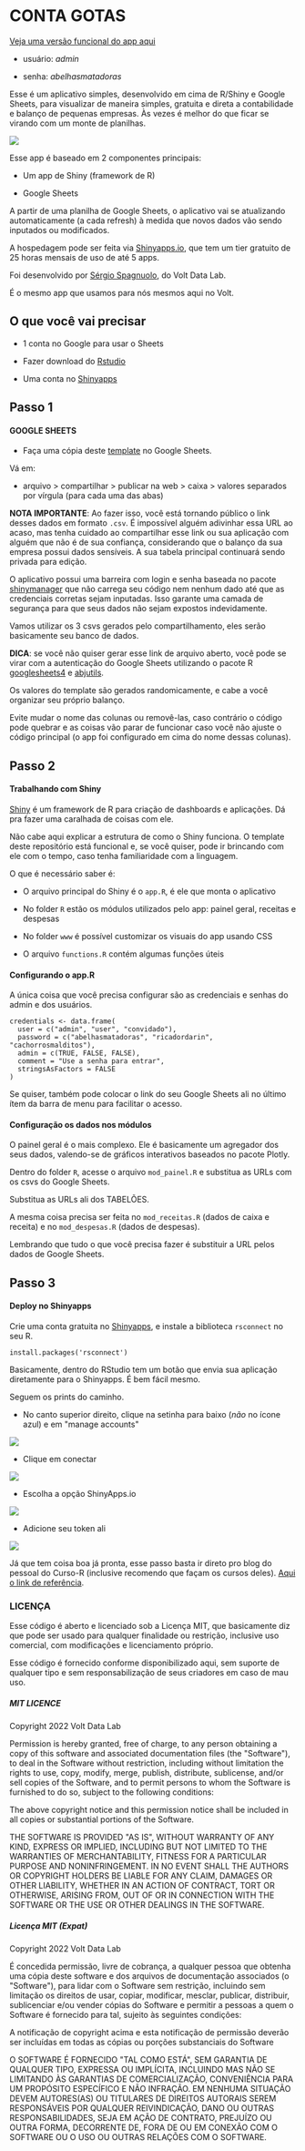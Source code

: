 # CONTA GOTAS

[Veja uma versão funcional do app aqui](https://toolkit.shinyapps.io/conta-gotas/)

* usuário: _admin_

* senha: _abelhasmatadoras_

Esse é um aplicativo simples, desenvolvido em cima de R/Shiny e Google Sheets, para visualizar de maneira simples, gratuita e direta a contabilidade e balanço de pequenas empresas. Às vezes é melhor do que ficar se virando com um monte de planilhas.

![](https://raw.githubusercontent.com/voltdatalab/nucleo-imagens/main/graficos-site/Captura%20de%20Tela%202022-11-24%20às%2001.37.42.png)

Esse app é baseado em 2 componentes principais: 

* Um app de Shiny (framework de R)

* Google Sheets

A partir de uma planilha de Google Sheets, o aplicativo vai se atualizando automaticamente (a cada refresh) à medida que novos dados vão sendo inputados ou modificados.

A hospedagem pode ser feita via [Shinyapps.io](https://www.shinyapps.io), que tem um tier gratuito de 25 horas mensais de uso de até 5 apps.

Foi desenvolvido por [Sérgio Spagnuolo](https://twitter.com/sergiospagnuolo), do Volt Data Lab.

É o mesmo app que usamos para nós mesmos aqui no Volt.

## O que você vai precisar

* 1 conta no Google para usar o Sheets

* Fazer download do [Rstudio](https://posit.co/download/rstudio-desktop/)

* Uma conta no [Shinyapps](https://www.shinyapps.io)

## Passo 1
#### GOOGLE SHEETS

* Faça uma cópia deste [template](https://docs.google.com/spreadsheets/d/12QRBFa-8U6QHoX7DOj3e_o1Ef7n-BTFklMPOP9qEFUc/edit#gid=1797569613) no Google Sheets. 

Vá em:

* arquivo > compartilhar > publicar na web > caixa > valores separados por vírgula (para cada uma das abas)

**NOTA IMPORTANTE**: Ao fazer isso, você está tornando público o link desses dados em formato `.csv`. É impossível alguém adivinhar essa URL ao acaso, mas tenha cuidado ao compartilhar esse link ou sua aplicação com alguém que não é de sua confiança, considerando que o balanço da sua empresa possui dados sensíveis. A sua tabela principal continuará sendo privada para edição. 

O aplicativo possui uma barreira com login e senha baseada no pacote [shinymanager](https://datastorm-open.github.io/shinymanager/) que não carrega seu código nem nenhum dado até que as credenciais corretas sejam inputadas. Isso garante uma camada de segurança para que seus dados não sejam expostos indevidamente.

Vamos utilizar os 3 csvs gerados pelo compartilhamento, eles serão basicamente seu banco de dados.

**DICA**: se você não quiser gerar esse link de arquivo aberto, você pode se virar com a autenticação do Google Sheets utilizando o pacote R [googlesheets4](https://googlesheets4.tidyverse.org) e [abjutils](https://github.com/abjur/abjutils).

Os valores do template são gerados randomicamente, e cabe a você organizar seu próprio balanço.

Evite mudar o nome das colunas ou removê-las, caso contrário o código pode quebrar e as coisas vão parar de funcionar caso você não ajuste o código principal (o app foi configurado em cima do nome dessas colunas).

## Passo 2
#### Trabalhando com Shiny

[Shiny](https://shiny.rstudio.com) é um framework de R para criação de dashboards e aplicações. Dá pra fazer uma caralhada de coisas com ele.

Não cabe aqui explicar a estrutura de como o Shiny funciona. O template deste repositório está funcional e, se você quiser, pode ir brincando com ele com o tempo, caso tenha familiaridade com a linguagem. 

O que é necessário saber é: 

* O arquivo principal do Shiny é o `app.R`, é ele que monta o aplicativo

* No folder `R` estão os módulos utilizados pelo app: painel geral, receitas e despesas

* No folder `www` é possível customizar os visuais do app usando CSS

* O arquivo `functions.R` contém algumas funções úteis

#### Configurando o app.R

A única coisa que você precisa configurar são as credenciais e senhas do admin e dos usuários.

```
credentials <- data.frame(
  user = c("admin", "user", "convidado"),
  password = c("abelhasmatadoras", "ricadordarin", "cachorrosmalditos"),
  admin = c(TRUE, FALSE, FALSE),
  comment = "Use a senha para entrar",
  stringsAsFactors = FALSE
)
```

Se quiser, também pode colocar o link do seu Google Sheets ali no último ítem da barra de menu para facilitar o acesso.

#### Configuração os dados nos módulos

O painel geral é o mais complexo. Ele é basicamente um agregador dos seus dados, valendo-se de gráficos interativos baseados no pacote Plotly. 

Dentro do folder `R`, acesse o arquivo `mod_painel.R` e substitua as URLs com os csvs do Google Sheets. 

Substitua as URLs ali dos TABELÕES.

A mesma coisa precisa ser feita no `mod_receitas.R` (dados de caixa e receita) e no `mod_despesas.R` (dados de despesas). 

Lembrando que tudo o que você precisa fazer é substituir a URL pelos dados de Google Sheets.

## Passo 3
#### Deploy no Shinyapps

Crie uma conta gratuita no [Shinyapps](https://www.shinyapps.io), e instale a biblioteca `rsconnect` no seu R. 

```
install.packages('rsconnect')
```

Basicamente, dentro do RStudio tem um botão que envia sua aplicação diretamente para o Shinyapps. É bem fácil mesmo. 

Seguem os prints do caminho.

* No canto superior direito, clique na setinha para baixo (_não_ no ícone azul) e em "manage accounts"

![](https://github.com/voltdatalab/nucleo-imagens/blob/main/graficos-site/Captura%20de%20Tela%202022-11-24%20às%2001.12.03.png?raw=true)

* Clique em conectar 

![](https://github.com/voltdatalab/nucleo-imagens/blob/main/graficos-site/newimg.png?raw=true)

* Escolha a opção ShinyApps.io

![](https://github.com/voltdatalab/nucleo-imagens/blob/main/graficos-site/Captura%20de%20Tela%202022-11-24%20às%2001.12.21.png?raw=true)

* Adicione seu token ali

![](https://github.com/voltdatalab/nucleo-imagens/blob/main/graficos-site/Captura%20de%20Tela%202022-11-24%20às%2001.12.31.png?raw=true)

Já que tem coisa boa já pronta, esse passo basta ir direto pro blog do pessoal do Curso-R (inclusive recomendo que façam os cursos deles). [Aqui o link de referência](https://blog.curso-r.com/posts/2020-06-18-shinyappsio/).

### LICENÇA 

Esse código é aberto e licenciado sob a Licença MIT, que basicamente diz que pode ser usado para qualquer finalidade ou restrição, inclusive uso comercial, com modificações e licenciamento próprio. 

Esse código é fornecido conforme disponibilizado aqui, sem suporte de qualquer tipo e sem responsabilização de seus criadores em caso de mau uso.

##### MIT LICENCE

Copyright 2022 Volt Data Lab

Permission is hereby granted, free of charge, to any person obtaining a copy of this software and associated documentation files (the "Software"), to deal in the Software without restriction, including without limitation the rights to use, copy, modify, merge, publish, distribute, sublicense, and/or sell copies of the Software, and to permit persons to whom the Software is furnished to do so, subject to the following conditions:

The above copyright notice and this permission notice shall be included in all copies or substantial portions of the Software.

THE SOFTWARE IS PROVIDED "AS IS", WITHOUT WARRANTY OF ANY KIND, EXPRESS OR IMPLIED, INCLUDING BUT NOT LIMITED TO THE WARRANTIES OF MERCHANTABILITY, FITNESS FOR A PARTICULAR PURPOSE AND NONINFRINGEMENT. IN NO EVENT SHALL THE AUTHORS OR COPYRIGHT HOLDERS BE LIABLE FOR ANY CLAIM, DAMAGES OR OTHER LIABILITY, WHETHER IN AN ACTION OF CONTRACT, TORT OR OTHERWISE, ARISING FROM, OUT OF OR IN CONNECTION WITH THE SOFTWARE OR THE USE OR OTHER DEALINGS IN THE SOFTWARE.

##### Licença MIT (Expat)

Copyright 2022 Volt Data Lab

É concedida permissão, livre de cobrança, a qualquer pessoa que obtenha uma cópia deste software e dos arquivos de documentação associados (o "Software"), para lidar com o Software sem restrição, incluindo sem limitação os direitos de usar, copiar, modificar, mesclar, publicar, distribuir, sublicenciar e/ou vender cópias do Software e permitir a pessoas a quem o Software é fornecido para tal, sujeito às seguintes condições:

A notificação de copyright acima e esta notificação de permissão deverão ser incluídas em todas as cópias ou porções substanciais do Software

O SOFTWARE É FORNECIDO "TAL COMO ESTÁ", SEM GARANTIA DE QUALQUER TIPO, EXPRESSA OU IMPLÍCITA, INCLUINDO MAS NÃO SE LIMITANDO ÀS GARANTIAS DE COMERCIALIZAÇÃO, CONVENIÊNCIA PARA UM PROPÓSITO ESPECÍFICO E NÃO INFRAÇÃO. EM NENHUMA SITUAÇÃO DEVEM AUTORES(AS) OU TITULARES DE DIREITOS AUTORAIS SEREM RESPONSÁVEIS POR QUALQUER REIVINDICAÇÃO, DANO OU OUTRAS RESPONSABILIDADES, SEJA EM AÇÃO DE CONTRATO, PREJUÍZO OU OUTRA FORMA, DECORRENTE DE, FORA DE OU EM CONEXÃO COM O SOFTWARE OU O USO OU OUTRAS RELAÇÕES COM O SOFTWARE.